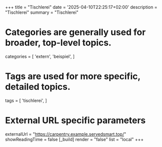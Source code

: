 +++
title = "Tischlerei"
date = '2025-04-10T22:25:17+02:00'
description = "Tischlerei"
summary = "Tischlerei"
# Categories are generally used for broader, top-level topics.
categories = [
 'extern',
 'beispiel',
]
# Tags are used for more specific, detailed topics.
tags = [
 'tischlerei',
]
# External URL specific parameters
externalUrl = "https://carpentry.example.servedsmart.top/"
showReadingTime = false
[_build]
render = "false"
list = "local"
+++
